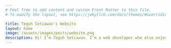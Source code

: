 ```yaml
---
# Feel free to add content and custom Front Matter to this file.
# To modify the layout, see https://jekyllrb.com/docs/themes/#overriding-theme-defaults

title: Teguh Setiawan's Website
layout: home
image: /assets/images/posts/website.png
description: Hi! I’m Teguh Setiawan. I’m a web developer who also enjoys DIY electronics as a hobby. I created this website to share my experiences with programming, my passion for DIY electronics, and stories from my travel adventures. I hope that my website and blog can be useful and inspiring for you.
---
```

